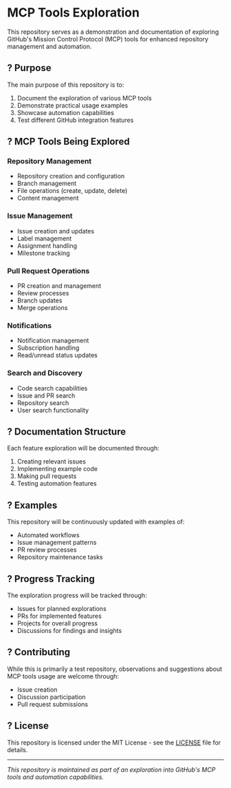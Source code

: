 # MCP Tools Exploration

This repository serves as a demonstration and documentation of exploring GitHub's Mission Control Protocol (MCP) tools for enhanced repository management and automation.

## ? Purpose

The main purpose of this repository is to:
1. Document the exploration of various MCP tools
2. Demonstrate practical usage examples
3. Showcase automation capabilities
4. Test different GitHub integration features

## ? MCP Tools Being Explored

### Repository Management
- Repository creation and configuration
- Branch management
- File operations (create, update, delete)
- Content management

### Issue Management
- Issue creation and updates
- Label management
- Assignment handling
- Milestone tracking

### Pull Request Operations
- PR creation and management
- Review processes
- Branch updates
- Merge operations

### Notifications
- Notification management
- Subscription handling
- Read/unread status updates

### Search and Discovery
- Code search capabilities
- Issue and PR search
- Repository search
- User search functionality

## ? Documentation Structure

Each feature exploration will be documented through:
1. Creating relevant issues
2. Implementing example code
3. Making pull requests
4. Testing automation features

## ? Examples

This repository will be continuously updated with examples of:
- Automated workflows
- Issue management patterns
- PR review processes
- Repository maintenance tasks

## ? Progress Tracking

The exploration progress will be tracked through:
- Issues for planned explorations
- PRs for implemented features
- Projects for overall progress
- Discussions for findings and insights

## ? Contributing

While this is primarily a test repository, observations and suggestions about MCP tools usage are welcome through:
- Issue creation
- Discussion participation
- Pull request submissions

## ? License

This repository is licensed under the MIT License - see the [LICENSE](LICENSE) file for details.

---

*This repository is maintained as part of an exploration into GitHub's MCP tools and automation capabilities.*